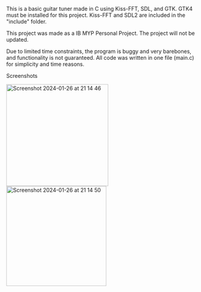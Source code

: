This is a basic guitar tuner made in C using Kiss-FFT, SDL, and GTK. GTK4 must be installed for this project. Kiss-FFT and SDL2 are included in the "include" folder.

This project was made as a IB MYP Personal Project. The project will not be updated.

Due to limited time constraints, the program is buggy and very barebones, and functionality is not guaranteed.  All code was written in one file (main.c) for simplicity and time reasons.

Screenshots

<img width="270" alt="Screenshot 2024-01-26 at 21 14 46" src="https://github.com/bennetsong08/guitar-tuner/assets/54049800/9f297cbe-0d7c-438f-bba0-374ec01fe5a1">
<img width="265" alt="Screenshot 2024-01-26 at 21 14 50" src="https://github.com/bennetsong08/guitar-tuner/assets/54049800/f1e3b8b9-d83d-4265-a9a8-f710572a585d">

